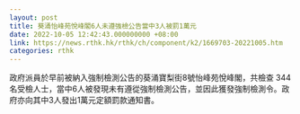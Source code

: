```yaml
---
layout: post
title: 葵涌怡峰苑悅峰閣6人未遵強檢公告當中3人被罰1萬元
date: 2022-10-05 12:42:43.000000000 +08:00
link: https://news.rthk.hk/rthk/ch/component/k2/1669703-20221005.htm
categories: rthk
---
```


政府派員於早前被納入強制檢測公告的葵涌寶梨街8號怡峰苑悅峰閣，共檢查 344名受檢人士，當中6人被發現未有遵從強制檢測公告，並因此獲發強制檢測令。政府亦向其中3人發出1萬元定額罰款通知書。
